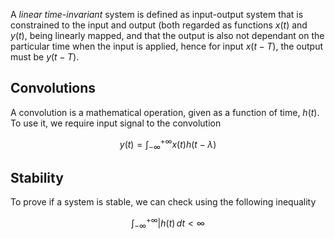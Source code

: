 A *linear time-invariant* system is defined as input-output system that is constrained to the input and output (both regarded as functions $x(t)$ and $y(t)$, being linearly mapped, and that the output is also not dependant on the particular time when the input is applied, hence for input $x(t-T)$, the output must be $y(t-T)$.

## Convolutions

A convolution is a mathematical operation, given as a function of time, $h(t)$. To use it, we require input signal to the convolution

$$y(t)=\int_{-\infty}^{+\infty}{x(t)h(t-\lambda)}$$

## Stability

To prove if a system is stable, we can check using the following inequality

$$\int_{-\infty}^{+\infty}{|h(t)\,dt}<\infty$$

